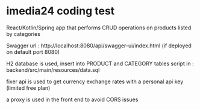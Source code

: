 # imedia24 coding test
React/Kotlin/Spring app that performs CRUD operations on products listed by categories

Swagger url : http://localhost:8080/api/swagger-ui/index.html (if deployed on default port 8080)

H2 database is used, insert into PRODUCT and CATEGORY tables script in : backend/src/main/resources/data.sql 

fixer api is used to get currency exchange rates with a personal api key (limited free plan)

a proxy is used in the front end to avoid CORS issues

